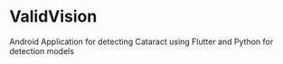 # ValidVision
 Android Application for detecting Cataract using Flutter and Python for detection models
